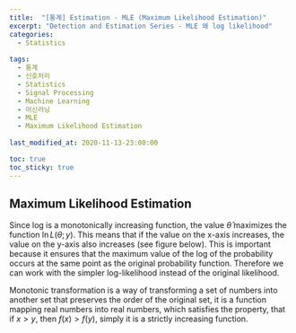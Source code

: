 ```yaml
---
title:  "[통계] Estimation - MLE (Maximum Likelihood Estimation)"
excerpt: "Detection and Estimation Series - MLE 왜 log likelihood"
categories:
  - Statistics
  
tags:
  - 통계
  - 신호처리
  - Statistics
  - Signal Processing
  - Machine Learning
  - 머신러닝
  - MLE
  - Maximum Likelihood Estimation
  
last_modified_at: 2020-11-13-23:00:00

toc: true
toc_sticky: true
---
```



## Maximum Likelihood Estimation

Since log is a monotonically increasing function, the value $\hat{\theta}$ maximizes the function $\ln{L(\theta ; y)}$.
This means that if the value on the x-axis increases, the value on the y-axis also increases (see figure below).
This is important because it ensures that the maximum value of the log of the probability occurs at the same point as the original probability function.
Therefore we can work with the simpler log-likelihood instead of the original likelihood.

Monotonic transformation is a way of transforming a set of numbers into another set that preserves the order of the original set, it is a function mapping real numbers into real numbers, which satisfies the property, that if $x>y$, then $f(x)>f(y)$, simply it is a strictly increasing function.
